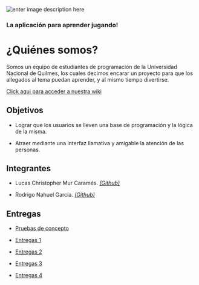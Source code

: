 ![enter image description here](https://i.ibb.co/yYpP3b4/descarga.png)
### La aplicación para aprender jugando!


# ¿Quiénes somos?

Somos un equipo de estudiantes de programación de la Universidad Nacional de Quilmes, los cuales decimos encarar un proyecto para que los allegados al tema puedan aprender, y al mismo tiempo divertirse.

[Click aqui para acceder a nuestra wiki](https://github.com/devitunq/DEVit-Documentacion/wiki)



## Objetivos
-   Lograr que los usuarios se lleven una base de programación y la lógica de la misma. 
    
-   Atraer mediante una interfaz llamativa y amigable la atención de las personas.

## Integrantes

* Lucas Christopher Mur Caramés. [_(Github)_](https://github.com/LM-Randomize)

* Rodrigo Nahuel Garcia. [_(Github)_](https://github.com/rodrigoGarciaUnq)

## Entregas

* [Pruebas de concepto](https://github.com/devitunq/DEVit-Documentacion/wiki/Prueba-de-concepto)

* [Entregas 1](https://github.com/devitunq/DEVit-Documentacion/wiki/Entrega-1)

* [Entregas 2](https://github.com/devitunq/DEVit-Documentacion/wiki/Entrega-2)

* [Entregas 3](https://github.com/devitunq/DEVit-Documentacion/wiki/Entrega-3)

* [Entregas 4](https://github.com/devitunq/DEVit-Documentacion/wiki/Entrega-4)

